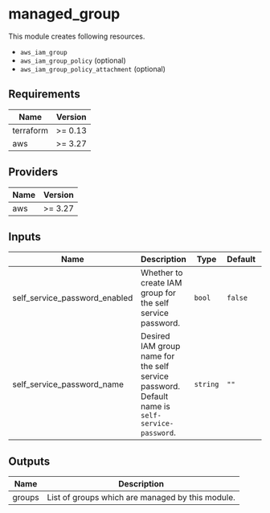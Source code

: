 # managed_group

This module creates following resources.

- `aws_iam_group`
- `aws_iam_group_policy` (optional)
- `aws_iam_group_policy_attachment` (optional)

<!-- BEGINNING OF PRE-COMMIT-TERRAFORM DOCS HOOK -->
## Requirements

| Name | Version |
|------|---------|
| terraform | >= 0.13 |
| aws | >= 3.27 |

## Providers

| Name | Version |
|------|---------|
| aws | >= 3.27 |

## Inputs

| Name | Description | Type | Default | Required |
|------|-------------|------|---------|:--------:|
| self\_service\_password\_enabled | Whether to create IAM group for the self service password. | `bool` | `false` | no |
| self\_service\_password\_name | Desired IAM group name for the self service password. Default name is `self-service-password`. | `string` | `""` | no |

## Outputs

| Name | Description |
|------|-------------|
| groups | List of groups which are managed by this module. |

<!-- END OF PRE-COMMIT-TERRAFORM DOCS HOOK -->

